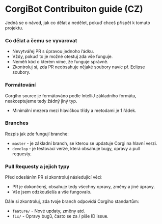 # CorgiBot Contribuiton guide (CZ)
Jedná se o návod, jak co dělat a nedělet, pokuď chceš přispět k tomuto projektu. 

### Co dělat a čemu se vyvarovat
 - Nevytvářej PR s úpravou jednoho řádku.
 - Vždy, pokuď to je možné otestuj zda vše funguje.
 - Neměň kód o kterém víme, že funguje správně.
 - Zkontroluj si, zda PR neobsahuje nějaké soubory navíc př. Eclipse soubory.

### Formátování
Corgiho source je formátováno podle IntelliJ základního formátu, neakceptujeme tedy žádný jiný typ.
 - Minimální mezera mezi hlavičkou třídy a metodami je 1 řádek.

### Branches
Rozpis jak zde fungují branche:
 - `master` - je základní branch, se kterou se updatuje Corgi na hlavní verzi.
 - `develop` - je testovací verze, která obsahuje bugy, opravy a pull requesty.

### Pull Requesty a jejich typy
Před odesláním PR si zkontroluj následující věci:
 - PR je dokončený, obsahuje tedy všechny opravy, změny a jiné úpravy.
 - Vše jsem odzkoušel/a a vše fungovalo.
 
 Dále si zkontroluj, zda tvoje branch odpovídá Corgiho standartům:
  - `feature/` - Nové updaty, změny atd.
  - `fix/` - Opravy bugů, často se za / píše ID issue.
